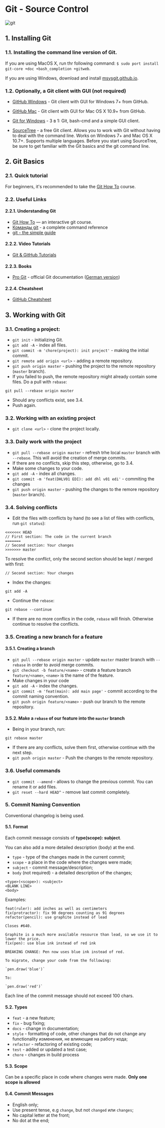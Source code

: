 # Git - Source Control
![git](http://git-scm.com/images/logo@2x.png)


## 1. Installing Git

### 1.1. Installing the command line version of Git.
If you are using MacOS X, run thr following command: `$ sudo port install git-core +doc +bash_completion +gitweb`.

If you are using Windows, download and install [msysgit.github.io](http://msysgit.github.io/).

### 1.2. Optionally, a Git client with GUI (not required)

* [GitHub Windows](https://windows.github.com/) - Git client with GUI for Windows 7+ from GitHub.

* [GitHub Mac](https://mac.github.com/) - Git client with GUI for Mac OS X 10.9+ from GitHub.

* [Git for Windows](http://msysgit.github.io/) - 3 в 1: Git, bash-cmd and a simple GUI client.

* [SourceTree](http://www.sourcetreeapp.com) - a free Git client. Allows you to work with Git without having to deal with the command line. Works on Windows 7+ and Mac OS X 10.7+. Supports multiple languages.
Before you start using SourceTree, be sure to get familiar with the Git basics and the git command line.

## 2. Git Basics

### 2.1. Quick tutorial
For beginners, it's recommended to take the [Git How To](http://githowto.com/) course.

### 2.2. Useful Links

#### 2.2.1. Understanding Git
* [Git How To](http://githowto.com/) — an interactive git course.
* [Команды git](http://git-scm.com/book/commands) - a complete command reference
* [git - the simple guide](http://rogerdudler.github.io/git-guide/)

#### 2.2.2. Video Tutorials
* [Git & GitHub Tutorials](https://www.youtube.com/playlist?list=PLEACDDE80A79CE8E7)

#### 2.2.3. Books
* [Pro Git](http://git-scm.com/book/en/v2) - official Git documentation ([German version](http://git-scm.com/book/de/v2))

#### 2.2.4. Cheatsheet
* [GitHub Cheatsheet](https://raw.githubusercontent.com/github/training-kit/master/downloads/github-git-cheat-sheet.pdf)


## 3. Working with Git

### 3.1. Creating a project:

* `git init` - initializing Git.
* `git add -A` - index all files.
* `git commit -m 'chore(project): init project'` - making the initial commit.
* `git remote add origin <url>` - adding a remote repository.
* `git push origin master` - pushing the project to the remote repository (`master` branch).
* If you failed to push, the remote repository might already contain some files. Do a pull with `rebase`:
```
git pull --rebase origin master
```
* Should any conflicts exist, see 3.4.
* Push again.

### 3.2. Working with an existing project

* `git clone <url>` - clone the project locally.

### 3.3. Daily work with the project

* `git pull --rebase origin master` - refresh trhe local `master` branch with `--rebase`. This will avoid the creation of merge commits.
* If there are no conflicts, skip this step, otherwise, go to 3.4.
* Make some changes to your code.
* `git add -A` - index all changes.
* `git commit -m 'feat(DHLV01 EDI): add dhl v01 edi'` - commiting the changes
* `git push origin master` - pushing the changes to the remore repository (`master` branch).

### 3.4. Solving conflicts

* Edit the files with conflicts by hand (to see a list of files with conflicts, run `git status`):
```
<<<<<<< HEAD
// First section: The code in the current branch
=======
// Second section: Your changes
>>>>>>> master
```

To resolve the conflict, only the second section should be kept / merged with first:
```
// Second section: Your changes
```

* Index the changes:
```
git add -A
```

* Continue the `rebase`:
```
git rebase --continue
```

* If there are no more conflics in the code, `rebase` will finish. Otherwise continue to resolve the conflicts.

### 3.5. Creating a new branch for a feature

#### 3.5.1. Creating a branch

* `git pull --rebase origin master` - update `master` master branch with `--rebase` in order to avoid merge commits.
* `git checkout -b feature/<name>` - create a feature branch `feature/<name>`, `<name>` is the name of the feature.
* Make changes in your code
* `git add -A` - index the changes.
* `git commit -m 'feat(main): add main page'` - commit according to the commit naming convention.
* `git push origin feature/<name>` - push our branch to the remote repository.


#### 3.5.2. Make a `rebase` of our feature into the `master` branch

* Being in your branch, run:
```
git rebase master
```
* If there are any conflicts, solve them first, otherwise continue with the next step.
* `git push origin master` - Push the changes to the remote repository.

### 3.6. Useful commands

* `git commit --amend` - allows to change the previous commit. You can rename it or add files.
* `git reset --hard HEAD^` - remove last commit completely.


### 5. Commit Naming Convention

Conventional changelog is being used.

#### 5.1. Format

Each commit message consists of **type(scope): subject**.

You can also add a more detailed description (body) at the end.

- `type` - type of the changes made in the current commit;
- `scope` - a place in the code where the changes were made;
- `subject` - commit message/description;
- `body` (not required) - a detailed description of the changes;

```
<type>(<scope>): <subject>
<BLANK LINE>
<body>
```

Examples:

```
feat(ruler): add inches as well as centimeters
fix(protractor): fix 90 degrees counting as 91 degrees
refactor(pencil): use graphite instead of lead

Closes #640.

Graphite is a much more available resource than lead, so we use it to lower the price.
fix(pen): use blue ink instead of red ink

BREAKING CHANGE: Pen now uses blue ink instead of red.

To migrate, change your code from the following:

`pen.draw('blue')`

To:

`pen.draw('red')`
```

Each line of the commit message should not exceed 100 chars.

#### 5.2. Types

- `feat` - a new feature;
- `fix` - bug fixing;
- `docs` - change in documentation;
- `style` - formatting of code, other changes that do not change any functionality изменения, не влияющие на работу кода;
- `refactor` - refactoring of existing code;
- `test` - added or updated a test case;
- `chore` - changes in build process

#### 5.3. Scope

Can be a specific place in code where changes were made. **Only one scope is allowed**

#### 5.4. Commit Messages

- English only;
- Use present tense, e.g `change`, but not `changed` или `changes`;
- No capital letter at the front;
- No dot at the end;
